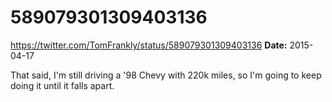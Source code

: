 # 589079301309403136
https://twitter.com/TomFrankly/status/589079301309403136
**Date:** 2015-04-17

That said, I'm still driving a '98 Chevy with 220k miles, so I'm going to keep doing it until it falls apart.
